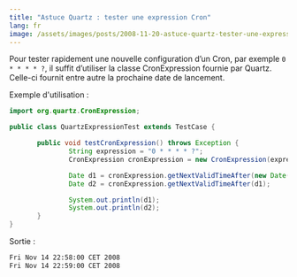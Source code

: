 ```yaml
---
title: "Astuce Quartz : tester une expression Cron"
lang: fr
image: /assets/images/posts/2008-11-20-astuce-quartz-tester-une-expression-cron/quartz_logo.jpg
---
```


Pour tester rapidement une nouvelle configuration d’un Cron, par exemple `0 * * * * ?`, il suffit d’utiliser la classe CronExpression fournie par Quartz. Celle-ci fournit entre autre la prochaine date de lancement.

Exemple d'utilisation :

```java
import org.quartz.CronExpression;

public class QuartzExpressionTest extends TestCase {

       public void testCronExpression() throws Exception {
               String expression = "0 * * * * ?";
               CronExpression cronExpression = new CronExpression(expression);

               Date d1 = cronExpression.getNextValidTimeAfter(new Date());
               Date d2 = cronExpression.getNextValidTimeAfter(d1);

               System.out.println(d1);
               System.out.println(d2);
       }
}
```

Sortie :

```bash
Fri Nov 14 22:58:00 CET 2008
Fri Nov 14 22:59:00 CET 2008
```
